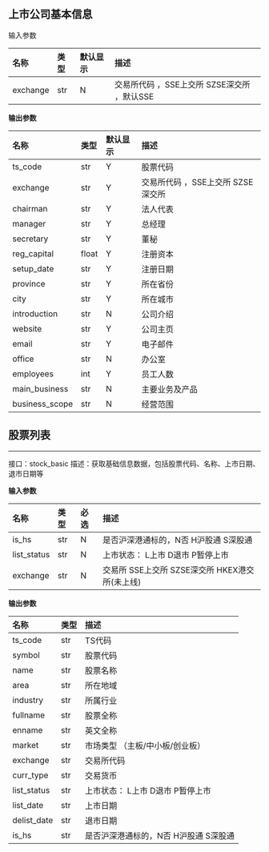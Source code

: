 



## 上市公司基本信息

输入参数

| 名称     | 类型 | 默认显示 | 描述                                        |
| :------- | :--- | :------- | :------------------------------------------ |
| exchange | str  | N        | 交易所代码 ，SSE上交所 SZSE深交所 ，默认SSE |

**输出参数**

| 名称           | 类型  | 默认显示 | 描述                              |
| :------------- | :---- | :------- | :-------------------------------- |
| ts_code        | str   | Y        | 股票代码                          |
| exchange       | str   | Y        | 交易所代码 ，SSE上交所 SZSE深交所 |
| chairman       | str   | Y        | 法人代表                          |
| manager        | str   | Y        | 总经理                            |
| secretary      | str   | Y        | 董秘                              |
| reg_capital    | float | Y        | 注册资本                          |
| setup_date     | str   | Y        | 注册日期                          |
| province       | str   | Y        | 所在省份                          |
| city           | str   | Y        | 所在城市                          |
| introduction   | str   | N        | 公司介绍                          |
| website        | str   | Y        | 公司主页                          |
| email          | str   | Y        | 电子邮件                          |
| office         | str   | N        | 办公室                            |
| employees      | int   | Y        | 员工人数                          |
| main_business  | str   | N        | 主要业务及产品                    |
| business_scope | str   | N        | 经营范围                          |





## 股票列表

------

接口：stock_basic
描述：获取基础信息数据，包括股票代码、名称、上市日期、退市日期等

**输入参数**

| 名称        | 类型 | 必选 | 描述                                           |
| :---------- | :--- | :--- | :--------------------------------------------- |
| is_hs       | str  | N    | 是否沪深港通标的，N否 H沪股通 S深股通          |
| list_status | str  | N    | 上市状态： L上市 D退市 P暂停上市               |
| exchange    | str  | N    | 交易所 SSE上交所 SZSE深交所 HKEX港交所(未上线) |

**输出参数**

| 名称        | 类型 | 描述                                  |
| :---------- | :--- | :------------------------------------ |
| ts_code     | str  | TS代码                                |
| symbol      | str  | 股票代码                              |
| name        | str  | 股票名称                              |
| area        | str  | 所在地域                              |
| industry    | str  | 所属行业                              |
| fullname    | str  | 股票全称                              |
| enname      | str  | 英文全称                              |
| market      | str  | 市场类型 （主板/中小板/创业板）       |
| exchange    | str  | 交易所代码                            |
| curr_type   | str  | 交易货币                              |
| list_status | str  | 上市状态： L上市 D退市 P暂停上市      |
| list_date   | str  | 上市日期                              |
| delist_date | str  | 退市日期                              |
| is_hs       | str  | 是否沪深港通标的，N否 H沪股通 S深股通 |